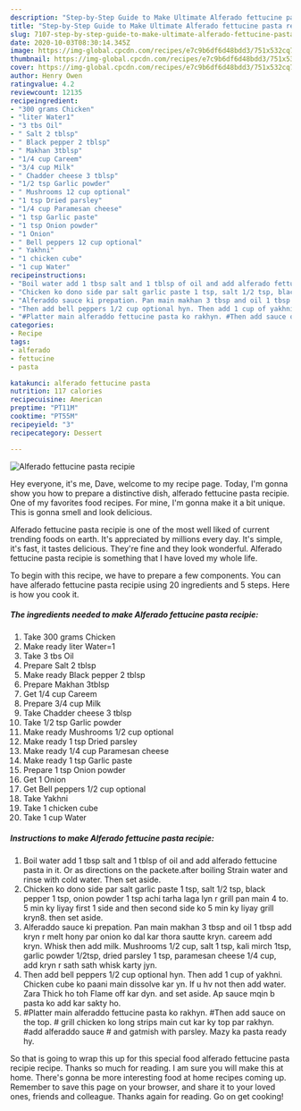 ```yaml
---
description: "Step-by-Step Guide to Make Ultimate Alferado fettucine pasta recipie"
title: "Step-by-Step Guide to Make Ultimate Alferado fettucine pasta recipie"
slug: 7107-step-by-step-guide-to-make-ultimate-alferado-fettucine-pasta-recipie
date: 2020-10-03T08:30:14.345Z
image: https://img-global.cpcdn.com/recipes/e7c9b6df6d48bdd3/751x532cq70/alferado-fettucine-pasta-recipie-recipe-main-photo.jpg
thumbnail: https://img-global.cpcdn.com/recipes/e7c9b6df6d48bdd3/751x532cq70/alferado-fettucine-pasta-recipie-recipe-main-photo.jpg
cover: https://img-global.cpcdn.com/recipes/e7c9b6df6d48bdd3/751x532cq70/alferado-fettucine-pasta-recipie-recipe-main-photo.jpg
author: Henry Owen
ratingvalue: 4.2
reviewcount: 12135
recipeingredient:
- "300 grams Chicken"
- "liter Water1"
- "3 tbs Oil"
- " Salt 2 tblsp"
- " Black pepper 2 tblsp"
- " Makhan 3tblsp"
- "1/4 cup Careem"
- "3/4 cup Milk"
- " Chadder cheese 3 tblsp"
- "1/2 tsp Garlic powder"
- " Mushrooms 12 cup optional"
- "1 tsp Dried parsley"
- "1/4 cup Paramesan cheese"
- "1 tsp Garlic paste"
- "1 tsp Onion powder"
- "1 Onion"
- " Bell peppers 12 cup optional"
- " Yakhni"
- "1 chicken cube"
- "1 cup Water"
recipeinstructions:
- "Boil water add 1 tbsp salt and 1 tblsp of oil and add alferado fettucine pasta in it. Or as directions on the packete.after boiling Strain water and rinse with cold water. Then set aside."
- "Chicken ko dono side par salt garlic paste 1 tsp, salt 1/2 tsp, black pepper 1 tsp, onion powder 1 tsp achi tarha laga lyn r grill pan main 4 to. 5 min ky liyay first 1 side and then second side ko 5 min ky liyay grill kryn8. then set aside."
- "Alferaddo sauce ki prepation. Pan main makhan 3 tbsp and oil 1 tbsp add kryn r melt hony par onion ko dal kar thora sautte kryn. careem add kryn. Whisk then add milk. Mushrooms 1/2 cup, salt 1 tsp, kali mirch 1tsp, garlic powder 1/2tsp, dried parsley 1 tsp, paramesan cheese 1/4 cup, add kryn r sath sath whisk karty jyn."
- "Then add bell peppers 1/2 cup optional hyn. Then add 1 cup of yakhni. Chicken cube ko paani main dissolve kar yn. If u hv not then add water. Zara Thick ho toh Flame off kar dyn. and set aside. Ap sauce mqin b pasta ko add kar sakty ho."
- "#Platter main alferaddo fettucine pasta ko rakhyn. #Then add sauce on the top. # grill chicken ko long strips main cut kar ky top par rakhyn. #add alferaddo sauce # and gatmish with parsley. Mazy ka pasta ready hy."
categories:
- Recipe
tags:
- alferado
- fettucine
- pasta

katakunci: alferado fettucine pasta 
nutrition: 117 calories
recipecuisine: American
preptime: "PT11M"
cooktime: "PT55M"
recipeyield: "3"
recipecategory: Dessert

---
```



![Alferado fettucine pasta recipie](https://img-global.cpcdn.com/recipes/e7c9b6df6d48bdd3/751x532cq70/alferado-fettucine-pasta-recipie-recipe-main-photo.jpg)

Hey everyone, it's me, Dave, welcome to my recipe page. Today, I'm gonna show you how to prepare a distinctive dish, alferado fettucine pasta recipie. One of my favorites food recipes. For mine, I'm gonna make it a bit unique. This is gonna smell and look delicious.

Alferado fettucine pasta recipie is one of the most well liked of current trending foods on earth. It's appreciated by millions every day. It's simple, it's fast, it tastes delicious. They're fine and they look wonderful. Alferado fettucine pasta recipie is something that I have loved my whole life.




To begin with this recipe, we have to prepare a few components. You can have alferado fettucine pasta recipie using 20 ingredients and 5 steps. Here is how you cook it.

<!--inarticleads1-->

##### The ingredients needed to make Alferado fettucine pasta recipie:

1. Take 300 grams Chicken
1. Make ready liter Water=1
1. Take 3 tbs Oil
1. Prepare  Salt 2 tblsp
1. Make ready  Black pepper 2 tblsp
1. Prepare  Makhan 3tblsp
1. Get 1/4 cup Careem
1. Prepare 3/4 cup Milk
1. Take  Chadder cheese 3 tblsp
1. Take 1/2 tsp Garlic powder
1. Make ready  Mushrooms 1/2 cup optional
1. Make ready 1 tsp Dried parsley
1. Make ready 1/4 cup Paramesan cheese
1. Make ready 1 tsp Garlic paste
1. Prepare 1 tsp Onion powder
1. Get 1 Onion
1. Get  Bell peppers 1/2 cup optional
1. Take  Yakhni
1. Take 1 chicken cube
1. Take 1 cup Water




<!--inarticleads2-->

##### Instructions to make Alferado fettucine pasta recipie:

1. Boil water add 1 tbsp salt and 1 tblsp of oil and add alferado fettucine pasta in it. Or as directions on the packete.after boiling Strain water and rinse with cold water. Then set aside.
1. Chicken ko dono side par salt garlic paste 1 tsp, salt 1/2 tsp, black pepper 1 tsp, onion powder 1 tsp achi tarha laga lyn r grill pan main 4 to. 5 min ky liyay first 1 side and then second side ko 5 min ky liyay grill kryn8. then set aside.
1. Alferaddo sauce ki prepation. Pan main makhan 3 tbsp and oil 1 tbsp add kryn r melt hony par onion ko dal kar thora sautte kryn. careem add kryn. Whisk then add milk. Mushrooms 1/2 cup, salt 1 tsp, kali mirch 1tsp, garlic powder 1/2tsp, dried parsley 1 tsp, paramesan cheese 1/4 cup, add kryn r sath sath whisk karty jyn.
1. Then add bell peppers 1/2 cup optional hyn. Then add 1 cup of yakhni. Chicken cube ko paani main dissolve kar yn. If u hv not then add water. Zara Thick ho toh Flame off kar dyn. and set aside. Ap sauce mqin b pasta ko add kar sakty ho.
1. #Platter main alferaddo fettucine pasta ko rakhyn. #Then add sauce on the top. # grill chicken ko long strips main cut kar ky top par rakhyn. #add alferaddo sauce # and gatmish with parsley. Mazy ka pasta ready hy.




So that is going to wrap this up for this special food alferado fettucine pasta recipie recipe. Thanks so much for reading. I am sure you will make this at home. There's gonna be more interesting food at home recipes coming up. Remember to save this page on your browser, and share it to your loved ones, friends and colleague. Thanks again for reading. Go on get cooking!
